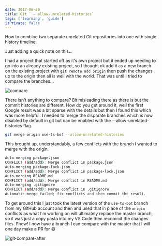 ```yaml
---
date: 2017-06-30
title: Git ` — allow-unrelated-histories`
tags: ['learning', 'guide']
isPrivate: false
---
```


How to combine two separate unrelated Git repositories into one with
single history timeline.

Just adding a quick note on this…

I had a project that started off as it's own project but it ended up
needing to go into an already existing project, so I thought ok add it
as a new branch on the existing project with `git remote add origin`
then push the changes up to the origin then all is well with the
world. That was until I tried to compare the branches…

![compare]

There isn't anything to compare? Bit misleading there as there is but
the commit histories are different. How do you get around it, well the
first Google result was a bit sparse with the details but then I found
this which was more helpful. I needed to merge the disparate branches
which is now disabled by default in git but can be enabled with the
--allow-unrelated-histories flag.

```bash
git merge origin use-ts-bot --allow-unrelated-histories
```

This brought up, understandably, a few conflicts with the branch I
wanted to merge with the origin.

```bash
Auto-merging package.json
CONFLICT (add/add): Merge conflict in package.json
Auto-merging package-lock.json
CONFLICT (add/add): Merge conflict in package-lock.json
Auto-merging README.md
CONFLICT (add/add): Merge conflict in README.md
Auto-merging .gitignore
CONFLICT (add/add): Merge conflict in .gitignore
Automatic merge failed; fix conflicts and then commit the result.
```

To get around this I just took the latest version of the `use-ts-bot`
branch from my GitHub account and then and used that in place of the
`origin` conflicts as what I'm working on will ultimately replace the
master branch, so it was just a copy pasta into my VS Code then
recommit the changes files. Phew! I now have a branch I can compare
with the master that I will one day make a PR for 😅

![git-compare-after]

<!-- Images -->

[compare]:
  https://res.cloudinary.com/defkmsrpw/image/upload/q_auto,f_auto/v1614930927/scottspence.com/git-compare-5602c54638703c110ed8325946dd4e07.png
[git-compare-after]:
  https://res.cloudinary.com/defkmsrpw/image/upload/q_auto,f_auto/v1614930928/scottspence.com/git-compare-after-8e5004783656e0f79dadb8b730fc43ae.png
